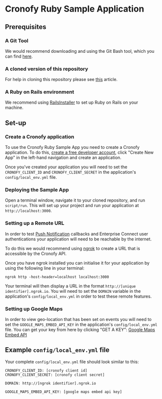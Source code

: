 # Cronofy Ruby Sample Application

## Prerequisites

### A Git Tool

We would recommend downloading and using the Git Bash tool, which you can find [here](https://git-scm.com/downloads).

### A cloned version of this repository

For help in cloning this repository please see [this](https://help.github.com/articles/cloning-a-repository/) article.

### A Ruby on Rails environment

We recommend using [RailsInstaller](http://railsinstaller.org/en) to set up Ruby on Rails on your machine.

## Set-up

### Create a Cronofy application

To use the Cronofy Ruby Sample App you need to create a Cronofy application. To do this, [create a free developer account](https://app.cronofy.com/sign_up/developer), click "Create New App" in the left-hand navigation and create an application.

Once you've created your application you will need to set the `CRONOFY_CLIENT_ID` and `CRONOFY_CLIENT_SECRET` in the application's `config/local_env.yml` file.

### Deploying the Sample App

Open a terminal window, navigate it to your cloned repository, and run `script/run`. This will set up your project and run your application at `http://localhost:3000`.

### Setting up a Remote URL

In order to test [Push Notification](https://www.cronofy.com/developers/api/#push-notifications) callbacks and Enterprise Connect user authentications your application will need to be reachable by the internet.

To do this we would recommend using [ngrok](https://ngrok.com/) to create a URL that is accessible by the Cronofy API.

Once you have ngrok installed you can initialise it for your application by using the following line in your terminal:

`ngrok http -host-header=localhost localhost:3000`

Your terminal will then display a URL in the format `http://[unique identifier].ngrok.io`. You will need to set the `DOMAIN` variable in the application's `config/local_env.yml` in order to test these remote features.

### Setting up Google Maps

In order to view geo-location that has been set on events you will need to set the `GOOGLE_MAPS_EMBED_API_KEY` in the application's `config/local_env.yml` file. You can get your key from here by clicking "GET A KEY": [Google Maps Embed API](https://developers.google.com/maps/documentation/embed/guide)

## Example `config/local_env.yml` file

Your complete `config/local_env.yml` file should look similar to this:

```
CRONOFY_CLIENT_ID: [cronofy client id]
CRONOFY_CLIENT_SECRET: [cronofy client secret]
   
DOMAIN: http://[ngrok identifier].ngrok.io
 
GOOGLE_MAPS_EMBED_API_KEY: [google maps embed api key]
```
